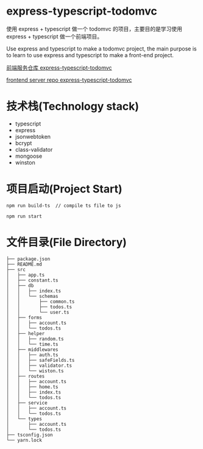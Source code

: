 # express-typescript-todomvc

使用 express + typescript 做一个 todomvc 的项目，主要目的是学习使用 express + typescript 做一个前端项目。

Use express and typescript to make a todomvc project, the main purpose is to learn to use express and typescript to make a front-end project.

[前端服务仓库 express-typescript-todomvc ](https://github.com/dawnight/react-typescript-todomvc) 

[frontend server repo express-typescript-todomvc ](https://github.com/dawnight/react-typescript-todomvc) 

# 技术栈(Technology stack)
+ typescript
+ express
+ jsonwebtoken
+ bcrypt
+ class-validator
+ mongoose
+ winston

# 项目启动(Project Start)

```
npm run build-ts  // compile ts file to js

npm run start
```

# 文件目录(File Directory)

```
├── package.json
├── README.md
├── src
│   ├── app.ts
│   ├── constant.ts
│   ├── db
│   │   ├── index.ts
│   │   └── schemas
│   │       ├── common.ts
│   │       ├── todos.ts
│   │       └── user.ts
│   ├── forms
│   │   ├── account.ts
│   │   └── todos.ts
│   ├── helper
│   │   ├── random.ts
│   │   └── time.ts
│   ├── middlewares
│   │   ├── auth.ts
│   │   ├── safeFields.ts
│   │   ├── validator.ts
│   │   └── wiston.ts
│   ├── routes
│   │   ├── account.ts
│   │   ├── home.ts
│   │   ├── index.ts
│   │   └── todos.ts
│   ├── service
│   │   ├── account.ts
│   │   └── todos.ts
│   └── types
│       ├── account.ts
│       └── todos.ts
├── tsconfig.json
└── yarn.lock
```
